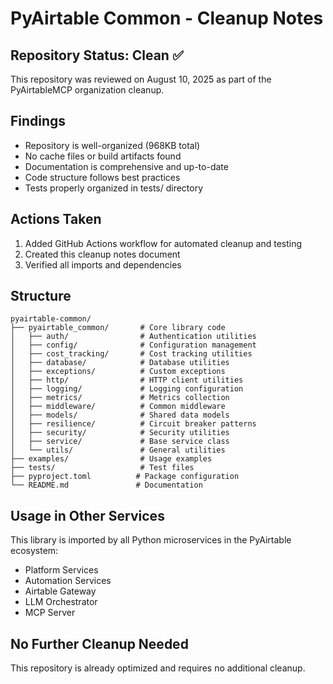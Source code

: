 # PyAirtable Common - Cleanup Notes

## Repository Status: Clean ✅

This repository was reviewed on August 10, 2025 as part of the PyAirtableMCP organization cleanup.

## Findings
- Repository is well-organized (968KB total)
- No cache files or build artifacts found
- Documentation is comprehensive and up-to-date
- Code structure follows best practices
- Tests properly organized in tests/ directory

## Actions Taken
1. Added GitHub Actions workflow for automated cleanup and testing
2. Created this cleanup notes document
3. Verified all imports and dependencies

## Structure
```
pyairtable-common/
├── pyairtable_common/       # Core library code
│   ├── auth/                # Authentication utilities
│   ├── config/              # Configuration management
│   ├── cost_tracking/       # Cost tracking utilities
│   ├── database/            # Database utilities
│   ├── exceptions/          # Custom exceptions
│   ├── http/                # HTTP client utilities
│   ├── logging/             # Logging configuration
│   ├── metrics/             # Metrics collection
│   ├── middleware/          # Common middleware
│   ├── models/              # Shared data models
│   ├── resilience/          # Circuit breaker patterns
│   ├── security/            # Security utilities
│   ├── service/             # Base service class
│   └── utils/               # General utilities
├── examples/                # Usage examples
├── tests/                   # Test files
├── pyproject.toml          # Package configuration
└── README.md               # Documentation
```

## Usage in Other Services
This library is imported by all Python microservices in the PyAirtable ecosystem:
- Platform Services
- Automation Services
- Airtable Gateway
- LLM Orchestrator
- MCP Server

## No Further Cleanup Needed
This repository is already optimized and requires no additional cleanup.